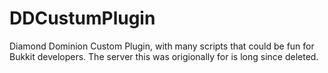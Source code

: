 DDCustumPlugin
==============

Diamond Dominion Custom Plugin, with many scripts that could be fun for Bukkit developers. The server this was origionally for is long since deleted.

